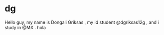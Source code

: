 # dg
Hello guy, my name is Dongali Griksas , my id student @dgriksas12g , and i study in @MX . hola

